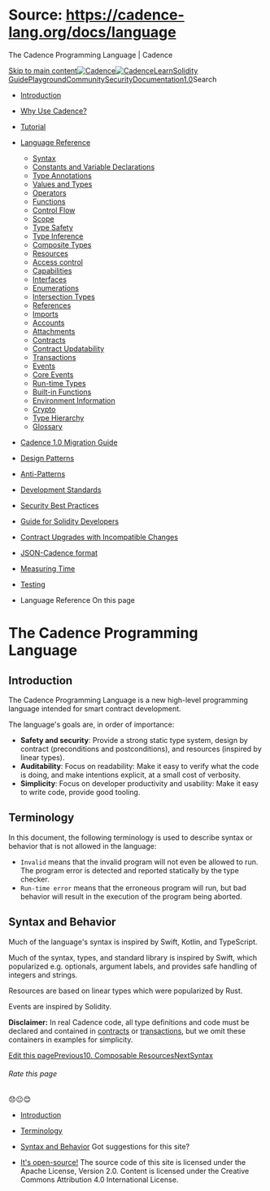# Source: https://cadence-lang.org/docs/language




The Cadence Programming Language | Cadence




[Skip to main content](#__docusaurus_skipToContent_fallback)[![Cadence](/img/logo.svg)![Cadence](/img/logo.svg)](/)[Learn](/learn)[Solidity Guide](/docs/solidity-to-cadence)[Playground](https://play.flow.com/)[Community](/community)[Security](https://flow.com/flow-responsible-disclosure/)[Documentation](/docs/)[1.0](/docs/)Search

* [Introduction](/docs/)
* [Why Use Cadence?](/docs/why)
* [Tutorial](/docs/tutorial/first-steps)
* [Language Reference](/docs/language/)
  + [Syntax](/docs/language/syntax)
  + [Constants and Variable Declarations](/docs/language/constants-and-variables)
  + [Type Annotations](/docs/language/type-annotations)
  + [Values and Types](/docs/language/values-and-types)
  + [Operators](/docs/language/operators)
  + [Functions](/docs/language/functions)
  + [Control Flow](/docs/language/control-flow)
  + [Scope](/docs/language/scope)
  + [Type Safety](/docs/language/type-safety)
  + [Type Inference](/docs/language/type-inference)
  + [Composite Types](/docs/language/composite-types)
  + [Resources](/docs/language/resources)
  + [Access control](/docs/language/access-control)
  + [Capabilities](/docs/language/capabilities)
  + [Interfaces](/docs/language/interfaces)
  + [Enumerations](/docs/language/enumerations)
  + [Intersection Types](/docs/language/intersection-types)
  + [References](/docs/language/references)
  + [Imports](/docs/language/imports)
  + [Accounts](/docs/language/accounts/)
  + [Attachments](/docs/language/attachments)
  + [Contracts](/docs/language/contracts)
  + [Contract Updatability](/docs/language/contract-updatability)
  + [Transactions](/docs/language/transactions)
  + [Events](/docs/language/events)
  + [Core Events](/docs/language/core-events)
  + [Run-time Types](/docs/language/run-time-types)
  + [Built-in Functions](/docs/language/built-in-functions)
  + [Environment Information](/docs/language/environment-information)
  + [Crypto](/docs/language/crypto)
  + [Type Hierarchy](/docs/language/type-hierarchy)
  + [Glossary](/docs/language/glossary)
* [Cadence 1.0 Migration Guide](/docs/cadence-migration-guide/)
* [Design Patterns](/docs/design-patterns)
* [Anti-Patterns](/docs/anti-patterns)
* [Development Standards](/docs/project-development-tips)
* [Security Best Practices](/docs/security-best-practices)
* [Guide for Solidity Developers](/docs/solidity-to-cadence)
* [Contract Upgrades with Incompatible Changes](/docs/contract-upgrades)
* [JSON-Cadence format](/docs/json-cadence-spec)
* [Measuring Time](/docs/measuring-time)
* [Testing](/docs/testing-framework)


* Language Reference
On this page
# The Cadence Programming Language

## Introduction[​](#introduction "Direct link to Introduction")

The Cadence Programming Language is a new high-level programming language
intended for smart contract development.

The language's goals are, in order of importance:

* **Safety and security**:
  Provide a strong static type system, design by contract (preconditions and postconditions),
  and resources (inspired by linear types).
* **Auditability**:
  Focus on readability: Make it easy to verify what the code is doing,
  and make intentions explicit, at a small cost of verbosity.
* **Simplicity**: Focus on developer productivity and usability:
  Make it easy to write code, provide good tooling.

## Terminology[​](#terminology "Direct link to Terminology")

In this document, the following terminology is used to describe syntax
or behavior that is not allowed in the language:

* `Invalid` means that the invalid program will not even be allowed to run.
  The program error is detected and reported statically by the type checker.
* `Run-time error` means that the erroneous program will run,
  but bad behavior will result in the execution of the program being aborted.

## Syntax and Behavior[​](#syntax-and-behavior "Direct link to Syntax and Behavior")

Much of the language's syntax is inspired by Swift, Kotlin, and TypeScript.

Much of the syntax, types, and standard library is inspired by Swift,
which popularized e.g. optionals, argument labels,
and provides safe handling of integers and strings.

Resources are based on linear types which were popularized by Rust.

Events are inspired by Solidity.

**Disclaimer:** In real Cadence code, all type definitions and code
must be declared and contained in [contracts](/docs/language/contracts) or [transactions](/docs/language/transactions),
but we omit these containers in examples for simplicity.

[Edit this page](https://github.com/onflow/cadence-lang.org/tree/main/docs/language/index.md)[Previous10. Composable Resources](/docs/tutorial/resources-compose)[NextSyntax](/docs/language/syntax)
###### Rate this page

😞😐😊

* [Introduction](#introduction)
* [Terminology](#terminology)
* [Syntax and Behavior](#syntax-and-behavior)
Got suggestions for this site? 

* [It's open-source!](https://github.com/onflow/cadence-lang.org)
The source code of this site is licensed under the Apache License, Version 2.0.
Content is licensed under the Creative Commons Attribution 4.0 International License.

